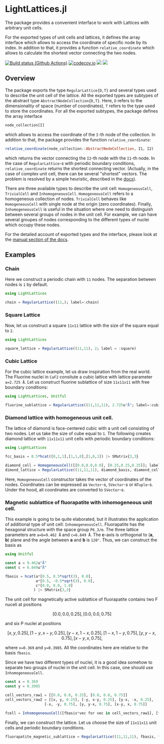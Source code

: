 # LightLattices.jl

The package provides a convenient interface to work with Lattices with arbitrary unit cells.


 For the exported types of unit cells and lattices, it defines the array interface which allows to access the coordinate of specific node by its index. In addition to that, it provides a function `relative_coordinate` which allows to calculate the shortest vector connecting the two nodes.

[![Build status (Github Actions)](https://github.com/Gregstrq/LightLattices.jl/workflows/CI/badge.svg)](https://github.com/Gregstrq/LightLattices.jl/actions)
[![codecov.io](http://codecov.io/github/Gregstrq/LightLattices.jl/coverage.svg?branch=main)](http://codecov.io/github/Gregstrq/LightLattices.jl?branch=main)
[![](https://img.shields.io/badge/docs-stable-blue.svg)](https://Gregstrq.github.io/LightLattices.jl/stable)
[![](https://img.shields.io/badge/docs-dev-blue.svg)](https://Gregstrq.github.io/LightLattices.jl/dev)

## Overview

The package exports the type `RegularLattice{D,T}` and several types used to describe the unit cell of the lattice. All the exported types are subtypes of the abstract type `AbstractNodeCollection{D,T}`. Here, `D` refers to the dimensionality of space (number of coordinates), `T` refers to the type used to store the coordinates. For all the exported subtypes, the package defines the array interface
```julia
node_collection[I]
```
which allows to access the coordinate of the `I`-th node of the collection.
In addition to that, the package provides the function `relative_coordinate`:
```julia
relative_coordinate(node_collection::AbstractNodeCollection, I1, I2)
```
which returns the vector connecting the `I2`-th node with the `I1`-th node.
In the case of `RegularLattice`-s with periodic boundary conditions, `relative_coordinate` returns the shortest connecting vector.
(Actually, in the case of complex unit cell, there can be several "shortest" vectors. The problem is resolved by a simple heuristic, described in the [docs](https://gregstrq.github.io/LightLattices.jl/dev/manual/#Lattices-with-periodic-boundaries)).

There are three available types to describe the unit cell: `HomogeneousCell`, `TrivialCell` and `InhomogeneousCell`.
`HomogeneousCell` refers to a homogeneous collection of nodes. `TrivialCell` behaves like `HomogeneousCell` with single node at the origin (zero coordinates). Finally, `InhomogeneousCell` is useful in the situation where one need to distinguish between several groups of nodes in the unit cell. For example, we can have several groupes of nodes corresponding to the different types of nuclei which occupy these nodes.

For the detailed account of exported types and the interface, please look at the [manual section of the docs](https://gregstrq.github.io/LightLattices.jl/dev/manual/).

## Examples

### Chain
Here we construct a periodic chain with ``11`` nodes. The separation between nodes is ``1`` by default.
```julia
using LightLattices

chain = RegularLattice((11,); label=:chain)
```

### Square Lattice
Now, let us construct a square ``11x11`` lattice with the size of the square equal to ``2``.
```julia
using LightLattices

square_lattice = RegularLattice((11,11), 2; label = :square)
```

### Cubic Lattice
For the cubic lattice example, let us draw inspiration from the real world.
The Fluorine nuclei in ``CaF2`` consitute a cubic lattice with lattice parameter ``a=2.725 Å``.
Let us construct fluorine sublattice of size ``11x11x11`` with free boundary conditions:
```julia
using LightLattices, Unitful

fluorine_sublattice = RegularLattice((11,11,11), 2.725u"Å"; label=:cubic, periodic=false)
```

### Diamond lattice with homogeneous unit cell.
The lattice of diamond is face-centered cubic with a unit cell consisting of two nodes.
Let us take the size of cube equal to `1`. The following creates diamond lattice with ``11x11x11`` unit cells with periodic boundary conditions:
```julia
using LightLattices

fcc_basis = 0.5*hcat([0,1,1],[1,1,0],[1,0,1]) |> SMatrix{3,3}

diamond_cell = HomogeneousCell([[0.0,0.0,0.0], [0.25,0.25,0.25]]; label = :diamond)
dimond_lattice = RegularLattice((11,11,11), diamond_basis, diamond_cell; label=:fcc)
```
Here, `HomogeneousCell` constructor takes the vector of coordinates of the nodes.
Coordinates can be expressed as `Vector`-s, `SVector`-s or `NTuple`-s. Under the hood, all coordinates are converted to `SVector`-s.

### Magnetic sublattice of fluorapatite with inhomogeneous unit cell.
This example is going to be quite elaborated, but it illustrates the application of additional type of unit cell: `InhomogeneousCell`.
Fluorapatite has the hexagonal structure with the space group ``P6_3/m``. The three lattice parameters are ``a=b=9.462 Å`` and ``c=6.849 Å``.
The **c**-axis is orthogonal to (**a**, **b**) plane and the angle between **a** and **b** is ``120°``.
Thus, we can construct the basis as
```julia
using Unitful

const a = 9.462u"Å"
const c = 6.849u"Å"

fbasis = hcat(a*[0.5, 0.5*sqrt(3), 0.0],
              a*[0.5, -0.5*sqrt(3), 0.0],
              c*[0.0, 0.0, 1.0]
             ) |> SMatrix{3,3}
```
The unit cell for magnetically active sublattice of fluorapatite contains two F nuceli at positions
```math
[0.0,0.0,0.25],    [0.0,0.0,0.75]
```
and six P nuclei at positions
```math
[x,y,0.25],        [1-y,x-y,0.25],    [y-x,1-x,0.25],
[1-x,1-y,0.75],    [y, y-x,0.75],     [x-y, x, 0.75],
```
where ``x=0.369`` and ``y=0.3985``. All the coordinates here are relative to the basis `fbasis`.

Since we have two different types of nuclei, it is a good idea somehow to separate two groups of nuclei in the unit cell. In this case, one should use `InhomogeneousCell`.
```julia
const x = 0.369
const y = 0.3985

cell_vectors_raw1 = [[0.0, 0.0, 0.25], [0.0, 0.0, 0.75]]
cell_vectors_raw2 = [[x, y, 0.25], [-y, x-y, 0.25], [y-x, -x, 0.25],
                  [-x, -y, 0.75], [y, y-x, 0.75], [x-y, x, 0.75]]

fcell = InhomogeneousCell([fbasis*vec for vec in cell_vectors_raw1], [fbasis*vec for vec in cell_vectors_raw2]; label = :fluorapatite_magnetic)
```
Finally, we can construct the lattice. Let us choose the size of ``11x11x11`` unit cells and periodic boundary conditions.
```julia
fluorapatite_magnetic_sublattice = RegularLattice((11,11,11), fbasis, fcell; label = :hexagonal)
```

